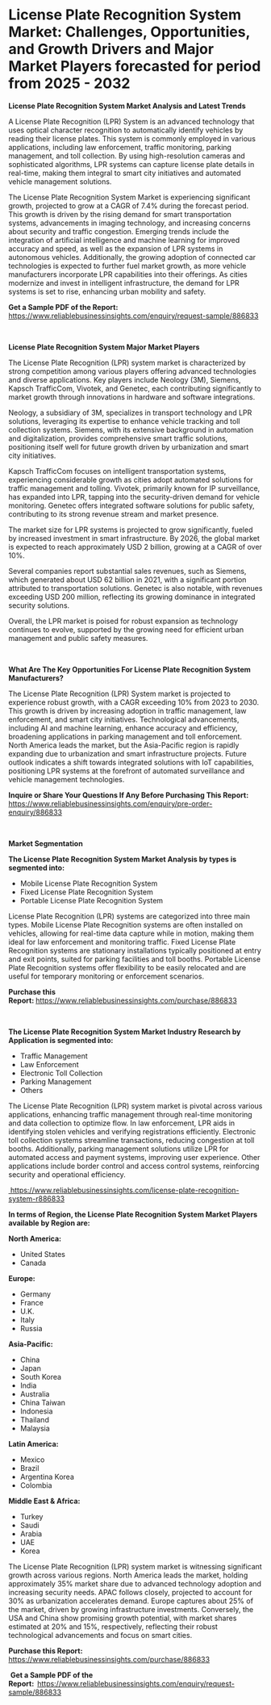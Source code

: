 <p><h1>License Plate Recognition System Market: Challenges, Opportunities, and Growth Drivers and Major Market Players forecasted for period from 2025 - 2032</h1></p><p><strong>License Plate Recognition System Market Analysis and Latest Trends</strong></p>
<p><p>A License Plate Recognition (LPR) System is an advanced technology that uses optical character recognition to automatically identify vehicles by reading their license plates. This system is commonly employed in various applications, including law enforcement, traffic monitoring, parking management, and toll collection. By using high-resolution cameras and sophisticated algorithms, LPR systems can capture license plate details in real-time, making them integral to smart city initiatives and automated vehicle management solutions.</p><p>The License Plate Recognition System Market is experiencing significant growth, projected to grow at a CAGR of 7.4% during the forecast period. This growth is driven by the rising demand for smart transportation systems, advancements in imaging technology, and increasing concerns about security and traffic congestion. Emerging trends include the integration of artificial intelligence and machine learning for improved accuracy and speed, as well as the expansion of LPR systems in autonomous vehicles. Additionally, the growing adoption of connected car technologies is expected to further fuel market growth, as more vehicle manufacturers incorporate LPR capabilities into their offerings. As cities modernize and invest in intelligent infrastructure, the demand for LPR systems is set to rise, enhancing urban mobility and safety.</p></p>
<p><strong>Get a Sample PDF of the Report:&nbsp;</strong> <a href="https://www.reliablebusinessinsights.com/enquiry/request-sample/886833?utm_campaign=100&utm_medium=2&utm_source=Github&utm_content=ia&utm_term=16042025&utm_id=license-plate-recognition-system">https://www.reliablebusinessinsights.com/enquiry/request-sample/886833</a></p>
<p>&nbsp;</p>
<p><strong>License Plate Recognition System Major Market Players</strong></p>
<p><p>The License Plate Recognition (LPR) system market is characterized by strong competition among various players offering advanced technologies and diverse applications. Key players include Neology (3M), Siemens, Kapsch TrafficCom, Vivotek, and Genetec, each contributing significantly to market growth through innovations in hardware and software integrations.</p><p>Neology, a subsidiary of 3M, specializes in transport technology and LPR solutions, leveraging its expertise to enhance vehicle tracking and toll collection systems. Siemens, with its extensive background in automation and digitalization, provides comprehensive smart traffic solutions, positioning itself well for future growth driven by urbanization and smart city initiatives.</p><p>Kapsch TrafficCom focuses on intelligent transportation systems, experiencing considerable growth as cities adopt automated solutions for traffic management and tolling. Vivotek, primarily known for IP surveillance, has expanded into LPR, tapping into the security-driven demand for vehicle monitoring. Genetec offers integrated software solutions for public safety, contributing to its strong revenue stream and market presence.</p><p>The market size for LPR systems is projected to grow significantly, fueled by increased investment in smart infrastructure. By 2026, the global market is expected to reach approximately USD 2 billion, growing at a CAGR of over 10%.</p><p>Several companies report substantial sales revenues, such as Siemens, which generated about USD 62 billion in 2021, with a significant portion attributed to transportation solutions. Genetec is also notable, with revenues exceeding USD 200 million, reflecting its growing dominance in integrated security solutions.</p><p>Overall, the LPR market is poised for robust expansion as technology continues to evolve, supported by the growing need for efficient urban management and public safety measures.</p></p>
<p>&nbsp;</p>
<p><strong>What Are The Key Opportunities For License Plate Recognition System Manufacturers?</strong></p>
<p><p>The License Plate Recognition (LPR) System market is projected to experience robust growth, with a CAGR exceeding 10% from 2023 to 2030. This growth is driven by increasing adoption in traffic management, law enforcement, and smart city initiatives. Technological advancements, including AI and machine learning, enhance accuracy and efficiency, broadening applications in parking management and toll enforcement. North America leads the market, but the Asia-Pacific region is rapidly expanding due to urbanization and smart infrastructure projects. Future outlook indicates a shift towards integrated solutions with IoT capabilities, positioning LPR systems at the forefront of automated surveillance and vehicle management technologies.</p></p>
<p><strong>Inquire or Share Your Questions If Any Before Purchasing This Report:</strong> <a href="https://www.reliablebusinessinsights.com/enquiry/pre-order-enquiry/886833?utm_campaign=100&utm_medium=2&utm_source=Github&utm_content=ia&utm_term=16042025&utm_id=license-plate-recognition-system">https://www.reliablebusinessinsights.com/enquiry/pre-order-enquiry/886833</a></p>
<p>&nbsp;</p>
<p><strong>Market Segmentation</strong></p>
<p><strong>The License Plate Recognition System Market Analysis by types is segmented into:</strong></p>
<p><ul><li>Mobile License Plate Recognition System</li><li>Fixed License Plate Recognition System</li><li>Portable License Plate Recognition System</li></ul></p>
<p><p>License Plate Recognition (LPR) systems are categorized into three main types. Mobile License Plate Recognition systems are often installed on vehicles, allowing for real-time data capture while in motion, making them ideal for law enforcement and monitoring traffic. Fixed License Plate Recognition systems are stationary installations typically positioned at entry and exit points, suited for parking facilities and toll booths. Portable License Plate Recognition systems offer flexibility to be easily relocated and are useful for temporary monitoring or enforcement scenarios.</p></p>
<p><strong>Purchase this Report:&nbsp;</strong><a href="https://www.reliablebusinessinsights.com/purchase/886833?utm_campaign=100&utm_medium=2&utm_source=Github&utm_content=ia&utm_term=16042025&utm_id=license-plate-recognition-system">https://www.reliablebusinessinsights.com/purchase/886833</a></p>
<p>&nbsp;</p>
<p><strong>The License Plate Recognition System Market Industry Research by Application is segmented into:</strong></p>
<p><ul><li>Traffic Management</li><li>Law Enforcement</li><li>Electronic Toll Collection</li><li>Parking Management</li><li>Others</li></ul></p>
<p><p>The License Plate Recognition (LPR) system market is pivotal across various applications, enhancing traffic management through real-time monitoring and data collection to optimize flow. In law enforcement, LPR aids in identifying stolen vehicles and verifying registrations efficiently. Electronic toll collection systems streamline transactions, reducing congestion at toll booths. Additionally, parking management solutions utilize LPR for automated access and payment systems, improving user experience. Other applications include border control and access control systems, reinforcing security and operational efficiency.</p></p>
<p><a href="https://www.reliablebusinessinsights.com/license-plate-recognition-system-r886833?utm_campaign=100&utm_medium=2&utm_source=Github&utm_content=ia&utm_term=16042025&utm_id=license-plate-recognition-system">&nbsp;https://www.reliablebusinessinsights.com/license-plate-recognition-system-r886833</a></p>
<p><strong>In terms of Region, the License Plate Recognition System Market Players available by Region are:</strong></p>
<p>
    <p> <strong> North America: </strong>
        <ul>
            <li>United States</li>
            <li>Canada</li>
        </ul>
        </p> 
    <p> <strong> Europe: </strong>
        <ul>
            <li>Germany</li>
            <li>France</li>
            <li>U.K.</li>
            <li>Italy</li>
            <li>Russia</li>
        </ul>
        </p> 
    <p> <strong> Asia-Pacific: </strong>
        <ul>
            <li>China</li>
            <li>Japan</li>
            <li>South Korea</li>
            <li>India</li>
            <li>Australia</li>
            <li>China Taiwan</li>
            <li>Indonesia</li>
            <li>Thailand</li>
            <li>Malaysia</li>
        </ul>
        </p> 
    <p> <strong> Latin America: </strong>
        <ul>
            <li>Mexico</li>
            <li>Brazil</li>
            <li>Argentina Korea</li>
            <li>Colombia</li>
        </ul>
        </p> 
    <p> <strong> Middle East & Africa: </strong>
        <ul>
            <li>Turkey</li>
            <li>Saudi</li>
            <li>Arabia</li>
            <li>UAE</li>
            <li>Korea</li>
        </ul>
    </p>
    </p>
<p><p>The License Plate Recognition (LPR) system market is witnessing significant growth across various regions. North America leads the market, holding approximately 35% market share due to advanced technology adoption and increasing security needs. APAC follows closely, projected to account for 30% as urbanization accelerates demand. Europe captures about 25% of the market, driven by growing infrastructure investments. Conversely, the USA and China show promising growth potential, with market shares estimated at 20% and 15%, respectively, reflecting their robust technological advancements and focus on smart cities.</p></p>
<p><strong>Purchase this Report: </strong><a href="https://www.reliablebusinessinsights.com/purchase/886833?utm_campaign=100&utm_medium=2&utm_source=Github&utm_content=ia&utm_term=16042025&utm_id=license-plate-recognition-system">https://www.reliablebusinessinsights.com/purchase/886833</a></p>
<p>&nbsp;<strong>Get a Sample PDF of the Report:&nbsp;&nbsp;</strong><a href="https://www.reliablebusinessinsights.com/enquiry/request-sample/886833?utm_campaign=100&utm_medium=2&utm_source=Github&utm_content=ia&utm_term=16042025&utm_id=license-plate-recognition-system">https://www.reliablebusinessinsights.com/enquiry/request-sample/886833</a></p>
<p><strong></strong></p>
<p><p></p><p></p><p></p></p>
